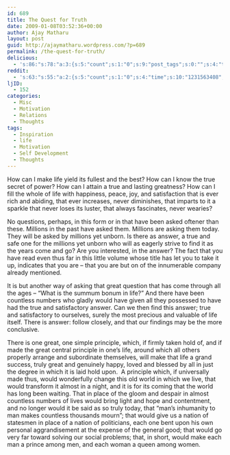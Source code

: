 ```yaml
---
id: 689
title: The Quest for Truth
date: 2009-01-08T03:52:36+00:00
author: Ajay Matharu
layout: post
guid: http://ajaymatharu.wordpress.com/?p=689
permalink: /the-quest-for-truth/
delicious:
  - 's:86:"s:78:"a:3:{s:5:"count";s:1:"0";s:9:"post_tags";s:0:"";s:4:"time";s:10:"1231563407";}";";'
reddit:
  - 's:63:"s:55:"a:2:{s:5:"count";s:1:"0";s:4:"time";s:10:"1231563408";}";";'
ljID:
  - 152
categories:
  - Misc
  - Motivation
  - Relations
  - Thoughts
tags:
  - Inspiration
  - life
  - Motivation
  - Self Development
  - Thoughts
---
```

How can I make life yield its fullest and the best? How can I know the true secret of power? How can I attain a true and lasting greatness? How can I fill the whole of life with happiness, peace, joy, and satisfaction that is ever rich and abiding, that ever increases, never diminishes, that imparts to it a sparkle that never loses its luster, that always fascinates, never wearies?

No questions, perhaps, in this form or in that have been asked oftener than these. Millions in the past have asked them. Millions are asking them today. They will be asked by millions yet unborn. Is there as answer, a true and safe one for the millions yet unborn who will as eagerly strive to find it as the years come and go? Are you interested, in the answer? The fact that you have read even thus far in this little volume whose title has let you to take it up, indicates that you are &#8211; that you are but on of the innumerable company already mentioned.

It is but another way of asking that great question that has come through all the ages &#8211; &#8220;What is the summum bonum in life?&#8221; And there have been countless numbers who gladly would have given all they possessed to have had the true and satisfactory answer. Can we then find this answer; true and satisfactory to ourselves, surely the most precious and valuable of life itself. There is answer: follow closely, and that our findings may be the more conclusive.

There is one great, one simple principle, which, if firmly taken hold of, and if made the great central principle in one&#8217;s life, around which all others properly arrange and subordinate themselves, will make that life a grand success, truly great and genuinely happy, loved and blessed by all in just the degree in which it is laid hold upon.  A principle which, if universally made thus, would wonderfully change this old world in which we live, that would transform it almost in a night, and it is for its coming that the world has long been waiting. That in place of the gloom and despair in almost countless numbers of lives would bring light and hope and contentment, and no longer would it be said as so truly today, that &#8220;man&#8217;s inhumanity to man makes countless thousands mourn&#8221;; that would give us a nation of statesmen in place of a nation of politicians, each one bent upon his own personal aggrandisement at the expense of the general good; that would go very far toward solving our social problems; that, in short, would make each man a prince among men, and each woman a queen among women.